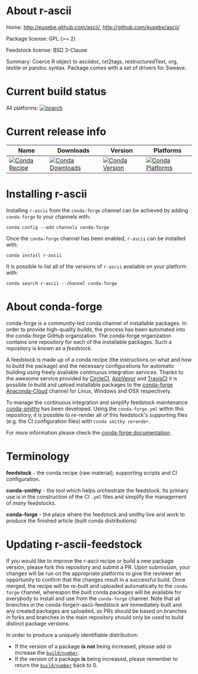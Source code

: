 About r-ascii
=============

Home: http://eusebe.github.com/ascii/, http://github.com/eusebe/ascii/

Package license: GPL (>= 2)

Feedstock license: BSD 3-Clause

Summary: Coerce R object to asciidoc, txt2tags, restructuredText, org, textile or pandoc syntax.  Package comes with a set of drivers for Sweave.



Current build status
====================

All platforms:
[![noarch](https://img.shields.io/circleci/project/github/conda-forge/r-ascii-feedstock/master.svg?label=noarch)](https://circleci.com/gh/conda-forge/r-ascii-feedstock)

Current release info
====================

| Name | Downloads | Version | Platforms |
| --- | --- | --- | --- |
| [![Conda Recipe](https://img.shields.io/badge/recipe-r--ascii-green.svg)](https://anaconda.org/conda-forge/r-ascii) | [![Conda Downloads](https://img.shields.io/conda/dn/conda-forge/r-ascii.svg)](https://anaconda.org/conda-forge/r-ascii) | [![Conda Version](https://img.shields.io/conda/vn/conda-forge/r-ascii.svg)](https://anaconda.org/conda-forge/r-ascii) | [![Conda Platforms](https://img.shields.io/conda/pn/conda-forge/r-ascii.svg)](https://anaconda.org/conda-forge/r-ascii) |

Installing r-ascii
==================

Installing `r-ascii` from the `conda-forge` channel can be achieved by adding `conda-forge` to your channels with:

```
conda config --add channels conda-forge
```

Once the `conda-forge` channel has been enabled, `r-ascii` can be installed with:

```
conda install r-ascii
```

It is possible to list all of the versions of `r-ascii` available on your platform with:

```
conda search r-ascii --channel conda-forge
```


About conda-forge
=================

conda-forge is a community-led conda channel of installable packages.
In order to provide high-quality builds, the process has been automated into the
conda-forge GitHub organization. The conda-forge organization contains one repository
for each of the installable packages. Such a repository is known as a *feedstock*.

A feedstock is made up of a conda recipe (the instructions on what and how to build
the package) and the necessary configurations for automatic building using freely
available continuous integration services. Thanks to the awesome service provided by
[CircleCI](https://circleci.com/), [AppVeyor](https://www.appveyor.com/)
and [TravisCI](https://travis-ci.org/) it is possible to build and upload installable
packages to the [conda-forge](https://anaconda.org/conda-forge)
[Anaconda-Cloud](https://anaconda.org/) channel for Linux, Windows and OSX respectively.

To manage the continuous integration and simplify feedstock maintenance
[conda-smithy](https://github.com/conda-forge/conda-smithy) has been developed.
Using the ``conda-forge.yml`` within this repository, it is possible to re-render all of
this feedstock's supporting files (e.g. the CI configuration files) with ``conda smithy rerender``.

For more information please check the [conda-forge documentation](https://conda-forge.org/docs/).

Terminology
===========

**feedstock** - the conda recipe (raw material), supporting scripts and CI configuration.

**conda-smithy** - the tool which helps orchestrate the feedstock.
                   Its primary use is in the construction of the CI ``.yml`` files
                   and simplify the management of *many* feedstocks.

**conda-forge** - the place where the feedstock and smithy live and work to
                  produce the finished article (built conda distributions)


Updating r-ascii-feedstock
==========================

If you would like to improve the r-ascii recipe or build a new
package version, please fork this repository and submit a PR. Upon submission,
your changes will be run on the appropriate platforms to give the reviewer an
opportunity to confirm that the changes result in a successful build. Once
merged, the recipe will be re-built and uploaded automatically to the
`conda-forge` channel, whereupon the built conda packages will be available for
everybody to install and use from the `conda-forge` channel.
Note that all branches in the conda-forge/r-ascii-feedstock are
immediately built and any created packages are uploaded, so PRs should be based
on branches in forks and branches in the main repository should only be used to
build distinct package versions.

In order to produce a uniquely identifiable distribution:
 * If the version of a package **is not** being increased, please add or increase
   the [``build/number``](https://conda.io/docs/user-guide/tasks/build-packages/define-metadata.html#build-number-and-string).
 * If the version of a package **is** being increased, please remember to return
   the [``build/number``](https://conda.io/docs/user-guide/tasks/build-packages/define-metadata.html#build-number-and-string)
   back to 0.
